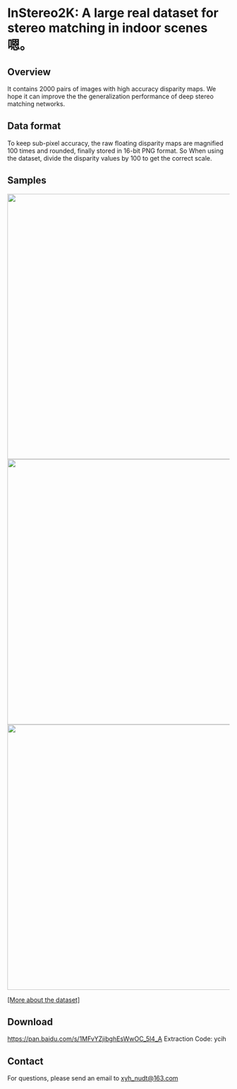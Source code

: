 # InStereo2K: A large real dataset for stereo matching in indoor scenes嗯。
## Overview
It contains 2000 pairs of images with high accuracy disparity maps. 
We hope it can improve the the generalization performance of deep stereo matching networks.
## Data format
To keep sub-pixel accuracy, the raw floating disparity maps are magnified 100 times and rounded, finally stored in 16-bit PNG format.
So When using the dataset, divide the disparity values by 100 to get the correct scale.
## Samples
<img width="600" src="https://github.com/YuhuaXu/StereoDataset/blob/master/samples/1.png"/></div>
<img width="600" src="https://github.com/YuhuaXu/StereoDataset/blob/master/samples/2.png"/></div>
<img width="600" src="https://github.com/YuhuaXu/StereoDataset/blob/master/samples/3.png"/></div>

[[More about the dataset]](https://v.youku.com/v_show/id_XNDE4MjgyNTg5Ng==.html?spm=a2h0k.11417342.soresults.dtitle)
## Download
https://pan.baidu.com/s/1MFvYZjibghEsWwOC_5l4_A 
Extraction Code: ycih 
## Contact
For questions, please send an email to xyh_nudt@163.com
